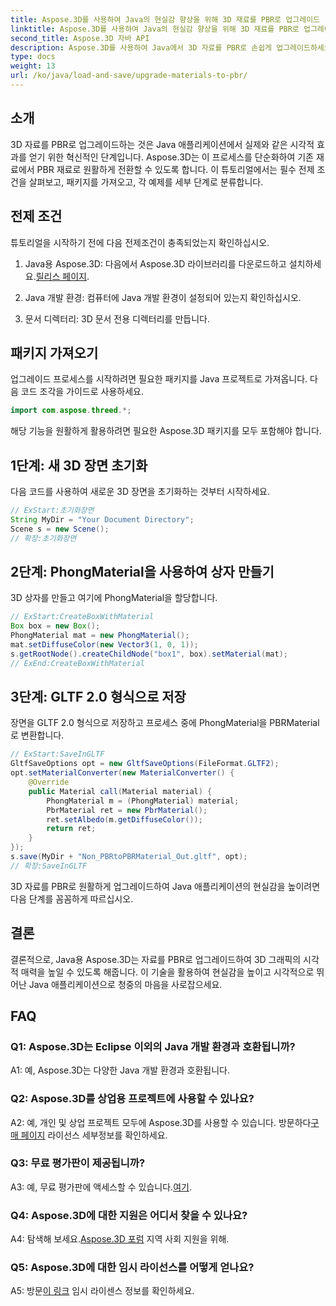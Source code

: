 ```yaml
---
title: Aspose.3D를 사용하여 Java의 현실감 향상을 위해 3D 재료를 PBR로 업그레이드
linktitle: Aspose.3D를 사용하여 Java의 현실감 향상을 위해 3D 재료를 PBR로 업그레이드
second_title: Aspose.3D 자바 API
description: Aspose.3D를 사용하여 Java에서 3D 자료를 PBR로 손쉽게 업그레이드하세요. 시선을 사로잡는 시각적 효과를 위해 향상된 사실성을 달성하세요.
type: docs
weight: 13
url: /ko/java/load-and-save/upgrade-materials-to-pbr/
---
```

## 소개

3D 자료를 PBR로 업그레이드하는 것은 Java 애플리케이션에서 실제와 같은 시각적 효과를 얻기 위한 혁신적인 단계입니다. Aspose.3D는 이 프로세스를 단순화하여 기존 재료에서 PBR 재료로 원활하게 전환할 수 있도록 합니다. 이 튜토리얼에서는 필수 전제 조건을 살펴보고, 패키지를 가져오고, 각 예제를 세부 단계로 분류합니다.

## 전제 조건

튜토리얼을 시작하기 전에 다음 전제조건이 충족되었는지 확인하십시오.

1.  Java용 Aspose.3D: 다음에서 Aspose.3D 라이브러리를 다운로드하고 설치하세요.[릴리스 페이지](https://releases.aspose.com/3d/java/).

2. Java 개발 환경: 컴퓨터에 Java 개발 환경이 설정되어 있는지 확인하십시오.

3. 문서 디렉터리: 3D 문서 전용 디렉터리를 만듭니다.

## 패키지 가져오기

업그레이드 프로세스를 시작하려면 필요한 패키지를 Java 프로젝트로 가져옵니다. 다음 코드 조각을 가이드로 사용하세요.

```java
import com.aspose.threed.*;
```

해당 기능을 원활하게 활용하려면 필요한 Aspose.3D 패키지를 모두 포함해야 합니다.

## 1단계: 새 3D 장면 초기화

다음 코드를 사용하여 새로운 3D 장면을 초기화하는 것부터 시작하세요.

```java
// ExStart:초기화장면
String MyDir = "Your Document Directory";
Scene s = new Scene();
// 확장:초기화장면
```

## 2단계: PhongMaterial을 사용하여 상자 만들기

3D 상자를 만들고 여기에 PhongMaterial을 할당합니다.

```java
// ExStart:CreateBoxWithMaterial
Box box = new Box();
PhongMaterial mat = new PhongMaterial();
mat.setDiffuseColor(new Vector3(1, 0, 1));
s.getRootNode().createChildNode("box1", box).setMaterial(mat);
// ExEnd:CreateBoxWithMaterial
```

## 3단계: GLTF 2.0 형식으로 저장

장면을 GLTF 2.0 형식으로 저장하고 프로세스 중에 PhongMaterial을 PBRMaterial로 변환합니다.

```java
// ExStart:SaveInGLTF
GltfSaveOptions opt = new GltfSaveOptions(FileFormat.GLTF2);
opt.setMaterialConverter(new MaterialConverter() {
    @Override
    public Material call(Material material) {
        PhongMaterial m = (PhongMaterial) material;
        PbrMaterial ret = new PbrMaterial();
        ret.setAlbedo(m.getDiffuseColor());
        return ret;
    }
});
s.save(MyDir + "Non_PBRtoPBRMaterial_Out.gltf", opt);
// 확장:SaveInGLTF
```

3D 자료를 PBR로 원활하게 업그레이드하여 Java 애플리케이션의 현실감을 높이려면 다음 단계를 꼼꼼하게 따르십시오.

## 결론

결론적으로, Java용 Aspose.3D는 자료를 PBR로 업그레이드하여 3D 그래픽의 시각적 매력을 높일 수 있도록 해줍니다. 이 기술을 활용하여 현실감을 높이고 시각적으로 뛰어난 Java 애플리케이션으로 청중의 마음을 사로잡으세요.

## FAQ

### Q1: Aspose.3D는 Eclipse 이외의 Java 개발 환경과 호환됩니까?

A1: 예, Aspose.3D는 다양한 Java 개발 환경과 호환됩니다.

### Q2: Aspose.3D를 상업용 프로젝트에 사용할 수 있나요?

 A2: 예, 개인 및 상업 프로젝트 모두에 Aspose.3D를 사용할 수 있습니다. 방문하다[구매 페이지](https://purchase.aspose.com/buy) 라이선스 세부정보를 확인하세요.

### Q3: 무료 평가판이 제공됩니까?

 A3: 예, 무료 평가판에 액세스할 수 있습니다.[여기](https://releases.aspose.com/).

### Q4: Aspose.3D에 대한 지원은 어디서 찾을 수 있나요?

 A4: 탐색해 보세요.[Aspose.3D 포럼](https://forum.aspose.com/c/3d/18) 지역 사회 지원을 위해.

### Q5: Aspose.3D에 대한 임시 라이선스를 어떻게 얻나요?

 A5: 방문[이 링크](https://purchase.aspose.com/temporary-license/) 임시 라이센스 정보를 확인하세요.